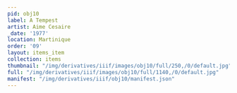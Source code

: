 ```yaml
---
pid: obj10
label: A Tempest
artist: Aime Cesaire
_date: '1977'
location: Martinique
order: '09'
layout: items_item
collection: items
thumbnail: "/img/derivatives/iiif/images/obj10/full/250,/0/default.jpg"
full: "/img/derivatives/iiif/images/obj10/full/1140,/0/default.jpg"
manifest: "/img/derivatives/iiif/obj10/manifest.json"
---
```

